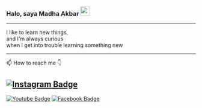<!-- ### Hi there 👋 -->


<!-- **Madhaakbar/Madhaakbar** is a ✨ _special_ ✨ repository because its `README.md` (this file) appears on your GitHub profile.

Here are some ideas to get you started:

- 🔭 I’m currently working on ...
- 🌱 I’m currently learning ...
- 👯 I’m looking to collaborate on ...
- 🤔 I’m looking for help with ...
- 💬 Ask me about ...
- 📫 How to reach me: ...
- 😄 Pronouns: ...
- ⚡ Fun fact: ...

 -->
 
 ### Halo, saya Madha Akbar <img src="https://media.giphy.com/media/hvRJCLFzcasrR4ia7z/giphy.gif" width="25px">
 ---
I like to learn new things, <br>
and I'm always curious <br>
when I get into trouble learning something new

 ---
 📫 How to reach me :point_down:
 
[![Instagram Badge](https://img.shields.io/badge/-Instagram-e4405f?style=flat-square&logo=Instagram&logoColor=white)](https://www.instagram.com/mdhaaaa_)
---
[![Youtube Badge](https://img.shields.io/badge/YouTube-FF0000?style=for-the-badge&logo=youtube&logoColor=white)](https://www.youtube.com/channel/UC8hOQUHVtFNOmFhEvsBbeCA)
[![Facebook Badge](https://img.shields.io/badge/Facebook-1877F2?style=for-the-badge&logo=facebook&logoColor=white)](https://web.facebook.com/madha29)
